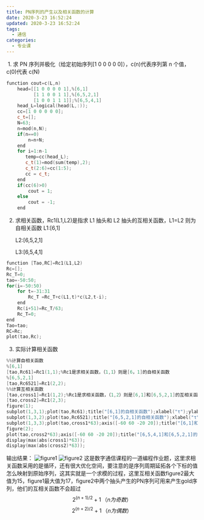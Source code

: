 ```yaml
---
title: PN序列的产生以及相关函数的计算
date: 2020-3-23 16:52:24
updated: 2020-3-23 16:52:24
tags: 
  - 通信
categories:
  - 专业课
---
```


﻿ 1. 求 PN 序列并极化（给定初始序列[1 0 0 0 0 0]），c(n)代表序列第 n 个值，c(0)代表 c(N)
```cpp
function cout=c(L,n)
    head=[[1 0 0 0 0 1],%[6,1]
          [1 1 0 0 1 1],%[6,5,2,1]
          [1 0 0 1 1 1]];%[6,5,4,1]
    head_L=logical(head(L,:));
    cc=[1 0 0 0 0 0];
    c_t=[];
    N=63;
    n=mod(n,N);
    if(n==0)
        n=n+N;
    end
    for i=1:n-1
       temp=cc(head_L);
       c_t(1)=mod(sum(temp),2);
       c_t(2:6)=cc(1:5);
       cc = c_t;
    end
    if(cc(6)>0)
        cout = 1;
    else
        cout = -1;
    end
```
2. 求相关函数，Rc1(L1,L2)是指求 L1 抽头和 L2 抽头的互相关函数，L1=L2 则为自相关函数 
	L1:[6,1]

	L2:[6,5,2,1]
 
	L3:[6,5,4,1]
	

```cpp
function [Tao,RC]=Rc1(L1,L2)
Rc=[];
Rc_T=0;
tao=-50:50;
for(i=-50:50)
    for t=-31:31
        Rc_T =Rc_T+c(L1,t)*c(L2,t-i);
    end
    Rc(i+51)=Rc_T/63;
    Rc_T=0;
end
Tao=tao;
RC=Rc;
plot(tao,Rc);
```
 

 3. 实际计算相关函数
 

```cpp
%%计算自相关函数
%[6,1]
[tao,Rc61]=Rc1(1,1);%Rc1是求相关函数，（1,1）则是[6，1]的自相关函数
%[6,5,2,1]
[tao,Rc6521]=Rc1(2,2);
%%计算互相关函数
[tao,cross1]=Rc1(1,2);%Rc1是求相关函数，（1,2）则是[6,1]和[6,5,2,1]的互相关函数
[tao,cross2]=Rc1(2,3);
figure(1);
subplot(1,3,1);plot(tao,Rc61);title("[6,1]的自相关函数");xlabel("τ");ylabel("Rc(τ)");
subplot(1,3,2);plot(tao,Rc6521);title("[6,5,2,1]的自相关函数");xlabel("τ");ylabel("Rc(τ)");
subplot(1,3,3);plot(tao,cross1*63);axis([-60 60 -20 20]);title("[6,1]和[6,5,2,1]的互相关函数");xlabel("τ");ylabel("Rc(τ)");
figure(2);
plot(tao,cross2*63);axis([-60 60 -20 20]);title("[6,5,4,1]和[6,5,2,1]的互相关函数");xlabel("τ");ylabel("Rc(τ)");
display(max(abs(cross1)*63));
display(max(abs(cross2)*63));
```
输出结果：
![figure1](https://img-blog.csdnimg.cn/20200318143708855.png?x-oss-process=image/watermark,type_ZmFuZ3poZW5naGVpdGk,shadow_10,text_aHR0cHM6Ly9ibG9nLmNzZG4ubmV0L3dlaXhpbl80NTY3MjgyOA==,size_16,color_FFFFFF,t_70)
![figure2](https://img-blog.csdnimg.cn/20200318143748900.png?x-oss-process=image/watermark,type_ZmFuZ3poZW5naGVpdGk,shadow_10,text_aHR0cHM6Ly9ibG9nLmNzZG4ubmV0L3dlaXhpbl80NTY3MjgyOA==,size_16,color_FFFFFF,t_70)
这是数字通信课程的一道编程作业题，这里求相关函数采用的是循环，还有很大优化空间，要注意的是序列周期延拓各个下标的值怎么映射到原始序列，这其实就是一个求模的过程，这里互相关函数figure2最大值为15，figure1最大值为17，figure2中两个抽头产生的PN序列可用来产生gold序列，他们的互相关函数不会超过
$$
2^{(n+1)/2}+1\,（n为奇数）
$$
$$
2^{(n+2)/2}+1\,（n为偶数）
$$

